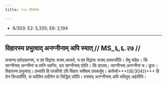 ```yaml
---
title: ११० टिप्पण्यः

---
```

- 6/303: E2: 5,335; E6: 2,194

____________________________________________


## विहारस्य प्रभुत्वाद् अनग्नीनाम् अपि स्यात् // MS_६,६.२७ //

सत्राण्य् एवोदाहरणम्, य एवं विद्वांसः सत्रम् आसते, य एवं विद्वांसः सत्रम् उपयन्तीति। तेषु संदेहः। किं साग्नीनाम् अन्ग्नीनां च तानि भवन्ति, उत साग्नीनाम् एवेति। किं प्राप्तम्। साग्नीनाम् अनग्नीनां च। कुतः। विहारस्य प्रभुत्वात्। प्रभवति हि परकीयो ऽपि विहारः सर्वेषाम् उपकर्तुम्। कर्तव्यो+++({6/304})+++ हि तेन सिध्यतीति, स यदीयेन तदीयेन वा सिद्धिम् उपैति। तस्माद् अनग्नीनाम् अपि भवितुम् अर्हतीति।
